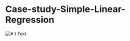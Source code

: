 # Case-study-Simple-Linear-Regression

![Alt Text]([https://media.giphy.com/media/vFKqnCdLPNOKc/giphy.gif](https://giphy.com/gifs/cbc-comedy-what-3o7btPCcdNniyf0ArS?utm_source=iframe&utm_medium=embed&utm_campaign=Embeds&utm_term=https%3A%2F%2Fcdn.embedly.com%2F))


